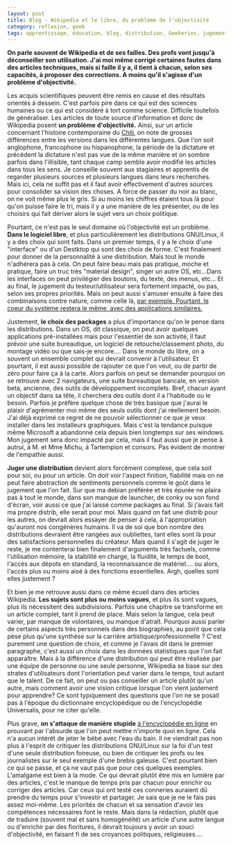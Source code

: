 ```yaml
---
layout: post
title: Blog - Wikipedia et le libre, du problème de l'objectivité
category: reflexion, geek
tags: apprentissage, éducation, blog, distribution, Geekeries, jugement, linux, logiciel libre, Réflexion, regard critique, wikipedia
---
```

**On parle souvent de Wikipedia et de ses failles. Des profs vont jusqu'à déconseiller son utilisation. J'ai moi même corrigé certaines fautes dans des articles techniques, mais si faille il y a, il tient à chacun, selon ses capacités, à proposer des corrections. A moins qu'il s'agisse d'un problème d'objectivité.**

Les acquis scientifiques peuvent être remis en cause et des résultats orientés à dessein. C'est parfois pire dans ce qui est des sciences humaines ou ce qui est considéré à tort comme science. Difficile toutefois de généraliser. Les articles de toute source d'information et donc de Wikipedia posent **un problème d'objectivité.** Ainsi, sur un article concernant l'histoire contemporaine du <a href="https://cheziceman.wordpress.com/2017/02/16/cinema-colonia-de-florian-gallenberger-2015/">Chili</a>, on note de grosses différences entre les versions dans les différentes langues. Que l'on soit anglophone, francophone ou hispanophone, la période de la dictature et précédent la dictature n'est pas vue de la même manière et on sombre parfois dans l'illisible, tant chaque camp semble avoir modifié les articles dans tous les sens. Je conseille souvent aux stagiaires et apprentis de regarder plusieurs sources et plusieurs langues dans leurs recherches. Mais ici, cela ne suffit pas et il faut avoir effectivement d'autres sources pour consolider sa vision des choses. A force de passer du noir au blanc, on ne voit même plus le gris. Si au moins les chiffres étaient tous là pour qu'on puisse faire le tri, mais il y a une manière de les présenter, ou de les choisirs qui fait dériver alors le sujet vers un choix politique.

Pourtant, ce n'est pas le seul domaine où l'objectivité est un problème. **Dans le logiciel libre**, et plus particulièrement les distributions GNU/Linux, il y a des choix qui sont faits. Dans un premier temps, il y a le choix d'une "interface" ou d'un Destktop qui sont des choix de forme. C'est finalement pour donner de la personnalité à une distribution. Mais tout le monde n'adhérera pas à cela. On peut faire beau mais pas pratique, moche et pratique, faire un truc très "material design", singer un autre OS, etc...Dans les interfaces on peut privilégier des boutons, du texte, des menus, etc... Et au final, le jugement du testeur/utilisateur sera fortement impacté, ou pas, selon ses propres priorités. Mais on peut aussi s'amuser ensuite à faire des combinaisons contre nature, comme celle là, <span style="text-decoration:underline;"><a href="http://frederic.bezies.free.fr/blog/?p=13884&amp;cpage=1#comment-27488">par exemple</a>. Pourtant, le coeur du système restera le même, avec des applications similaires.

Justement, **le choix des packages** a plus d'importance qu'on le pense dans les distributions. Dans un OS, dit classique, on peut avoir quelques applications pré-installées mais pour l'essentiel de son activité, il faut prévoir une suite bureautique, un logiciel de retouche/classement photo, du montage vidéo ou que sais-je encore.... Dans le monde du libre, on a souvent un ensemble complet qui devrait convenir à l'utilisateur. Et pourtant, il est aussi possible de rajouter ce que l'on veut, ou de partir de zéro pour faire ça à la carte. Alors parfois on peut se demander pourquoi on se retrouve avec 2 navigateurs, une suite bureautique bancale, en version beta, ancienne, des outils de développement incomplets. Bref, chacun ayant un objectif dans sa tête, il cherchera des outils dont il a l'habitude ou le besoin. Parfois je préfère quelque chose de très basique que j'aurai le plaisir d'agrémenter moi même des seuls outils dont j'ai réellement besoin. J'ai déjà exprimé ce regret de ne pouvoir sélectionner ce que je veux installer dans les installeurs graphiques. Mais c'est la tendance puisque même Microsoft a abandonné cela depuis bien longtemps sur ses windows. Mon jugement sera donc impacté par cela, mais il faut aussi que je pense à autrui, à M. et Mme Michu, à Tartempion et consors. Pas évident de montrer de l'empathie aussi.

**Juger une distribution** devient alors forcément complexe, que cela soit pour soi, ou pour un article. On doit voir l'aspect finition, fiabilité mais on ne peut faire abstraction de sentiments personnels comme le goût dans le jugement que l'on fait. Sur que ma debian préférée et très épurée ne plaira pas à tout le monde, dans son manque de launcher, de conky ou son fond d'écran, voir aussi ce que j'ai laissé comme packages au final. Si j'avais fait ma propre distrib, elle serait pour moi. Mais quand on fait une distrib pour les autres, on devrait alors essayer de penser à cela, à l'appropriation qu'auront nos congénères humains. Il va de soi que bon nombre des distributions devraient être rangées aux oubliettes, tant elles sont là pour des satisfactions personnelles du créateur. Mais quand il s'agit de juger le reste, je me contenterai bien finalement d'arguments très factuels, comme l'utilisation mémoire, la stabilité en charge, la fluidité, le temps de boot, l'accès aux dépots en standard, la reconnaissance de matériel.... ou alors, l'accès plus ou moins aisé à des fonctions essentielles. Argh, quelles sont elles justement ?

Et bien je me retrouve aussi dans ce même écueil dans des articles Wikipedia. **Les sujets sont plus ou moins vagues**, et plus ils sont vagues, plus ils nécessitent des subdivisions. Parfois une chapitre se transforme en un article complet, tant il prend de place. Mais selon la langue, cela peut varier, par manque de volontaires, ou manque d'atraît. Pourquoi aussi parler de certains aspects très personnels dans des biographies, au point que cela pèse plus qu'une synthèse sur la carrière artistique/professionnelle ? C'est purement une question de choix, et comme je l'avais dit dans le premier paragraphe, c'est aussi un choix dans les données statistiques que l'on fait apparaître. Mais à la différence d'une distribution qui peut être réalisée par une équipe de personne ou une seule personne, Wikipedia se base sur des strates d'utilisateurs dont l'orientation peut varier dans le temps, tout autant que le talent. De ce fait, on peut ou pas conseiller un article plutôt qu'un autre, mais comment avoir une vision critique lorsque l'on vient justement pour apprendre? Ce sont typiquement des questions que l'on ne se posait pas à l'époque du dictionnaire encyclopédique ou de l'encyclopédie Universalis, pour ne citer qu'elle.

Plus grave, **on s'attaque de manière stupide** <a href="https://www.blog-libre.org/2017/02/15/wikipedia-et-le-sabotage-du-travail-des-benevoles/">à l'encyclopédie en ligne</a> en prouvant par l'absurde que l'on peut mettre n'importe quoi en ligne. Cela n'a aucun intérêt de jeter le bébé avec l'eau du bain. Il ne viendrait pas non plus à l'esprit de critiquer les distributions GNU/Linux sur la foi d'un test d'une seule distribution foireuse, ou bien de critiquer les profs ou les journalistes sur le seul exemple d'une brebis galeuse. C'est pourtant bien ce qui se passe, et ça ne vaut pas que pour ces quelques exemples. L'amalgame est bien à la mode. Ce qui devrait plutôt être mis en lumière par des articles, c'est le manque de temps pris par chacun pour enrichir ou corriger des articles. Car ceux qui ont testé ces conneries auraient dû prendre du temps pour s'investir et partager. Je sais que je ne le fais pas assez moi-même. Les priorités de chacun et sa sensation d'avoir les compétences nécessaires font le reste. Mais dans la rédaction, plutôt que de traduire (souvent mal et sans homogénéité) un article d'une autre langue ou d'enrichir par des fioritures, il devrait toujours y avoir un souci d'objectivité, en faisant fi de ses croyances politiques, religieuses....
